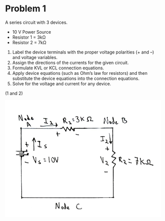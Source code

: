 # Problem 1

A series circuit with 3 devices.

- 10 V Power Source
- Resistor 1 = 3kΩ
- Resistor 2 = 7kΩ

1. Label the device terminals with the proper voltage polarities (+ and –) and voltage variables.
2. Assign the directions of the currents for the given circuit.
3. Formulate KVL or KCL connection equations.
4. Apply device equations (such as Ohm’s law for resistors) and then substitute the device equations into the connection equations.
5. Solve for the voltage and current for any device.

(1 and 2)

![Problem 1](problem-1.png)

